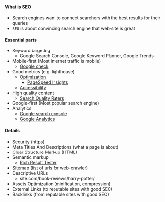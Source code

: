#### What is SEO
* Search engines want to connect searchers with the best results for their queries
* `SEO` is about convincing search engine that web-site is great

#### Essential parts
* Keyword targeting
    * Google Search Console, Google Keyword Planner, Google Trends
* Mobile-first (Most internet traffic is mobile)
    * [Google check](https://search.google.com/test/mobile-friendly)
* Good metrics (e.g. lighthouse)
    * [Optimization](optimization.md)
        * [PageSpeed Insights](https://developers.google.com/speed/pagespeed/insights/)
    * [Accessibility](accessibility.md)
* High quality content
    * [Search Quality Raters](https://guidelines.raterhub.com/searchqualityevaluatorguidelines.pdf)
* Google-first (Most popular search engine)
* Analytics
    * [Google search console](https://search.google.com/search-console/about)
    * [Google Analytics](https://analytics.google.com/analytics/web/provision/#/provision)

#### Details
* Security (https)
* Meta Titles And Descriptions (what a page is about)
* Clear Structure Markup (HTML)
* Semantic markup
    * [Rich Result Tester](https://search.google.com/test/rich-results)
* Sitemap (list of urls for web-crawler)
* Descriptive URLs
    * site.com/book-reviews/harry-potter/
* Assets Optimization (minification, compression)
* External Links (to reputable sites with good SEO)
* Backlinks (from reputable sites with good SEO)
